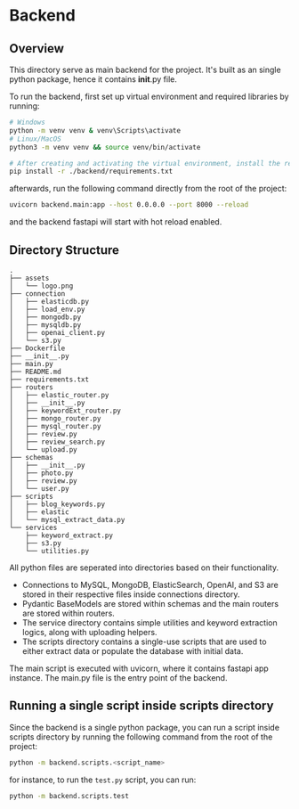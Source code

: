 # Backend

## Overview
This directory serve as main backend for the project. It's built as an single python package, hence it contains __init__.py file. 

To run the backend, first set up virtual environment and required libraries by running:
```bash
# Windows
python -m venv venv & venv\Scripts\activate
# Linux/MacOS
python3 -m venv venv && source venv/bin/activate

# After creating and activating the virtual environment, install the required libraries:
pip install -r ./backend/requirements.txt
```
afterwards, run the following command directly from the root of the project:
```bash
uvicorn backend.main:app --host 0.0.0.0 --port 8000 --reload
```

and the backend fastapi will start with hot reload enabled.

## Directory Structure

```
.
├── assets
│   └── logo.png
├── connection
│   ├── elasticdb.py
│   ├── load_env.py
│   ├── mongodb.py
│   ├── mysqldb.py
│   ├── openai_client.py
│   └── s3.py
├── Dockerfile
├── __init__.py
├── main.py
├── README.md
├── requirements.txt
├── routers
│   ├── elastic_router.py
│   ├── __init__.py
│   ├── keywordExt_router.py
│   ├── mongo_router.py
│   ├── mysql_router.py
│   ├── review.py
│   ├── review_search.py
│   └── upload.py
├── schemas
│   ├── __init__.py
│   ├── photo.py
│   ├── review.py
│   └── user.py
├── scripts
│   ├── blog_keywords.py
│   ├── elastic
│   └── mysql_extract_data.py
└── services
    ├── keyword_extract.py
    ├── s3.py
    └── utilities.py
```
All python files are seperated into directories based on their functionality.
 - Connections to MySQL, MongoDB, ElasticSearch, OpenAI, and S3 are stored in their respective files inside connections directory.
 - Pydantic BaseModels are stored within schemas and the main routers are stored within routers. 
 - The service directory contains simple utilities and keyword extraction logics, along with uploading helpers. 
 - The scripts directory contains a single-use scripts that are used to either extract data or populate the database with initial data.

The main script is executed with uvicorn, where it contains fastapi app instance. The main.py file is the entry point of the backend.

## Running a single script inside scripts directory

Since the backend is a single python package, you can run a script inside scripts directory by running the following command from the root of the project:
```bash
python -m backend.scripts.<script_name>
```

for instance, to run the `test.py` script, you can run:
```bash
python -m backend.scripts.test
```